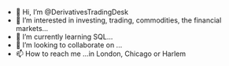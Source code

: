 - 👋 Hi, I’m @DerivativesTradingDesk
- 👀 I’m interested in investing, trading, commodities, the financial markets...
- 🌱 I’m currently learning SQL...
- 💞️ I’m looking to collaborate on ...
- 📫 How to reach me ...in London, Chicago or Harlem

<!---
DerivativesTradingDesk/DerivativesTradingDesk is a ✨ special ✨ repository because its `README.md` (this file) appears on your GitHub profile.
You can click the Preview link to take a look at your changes.
--->
